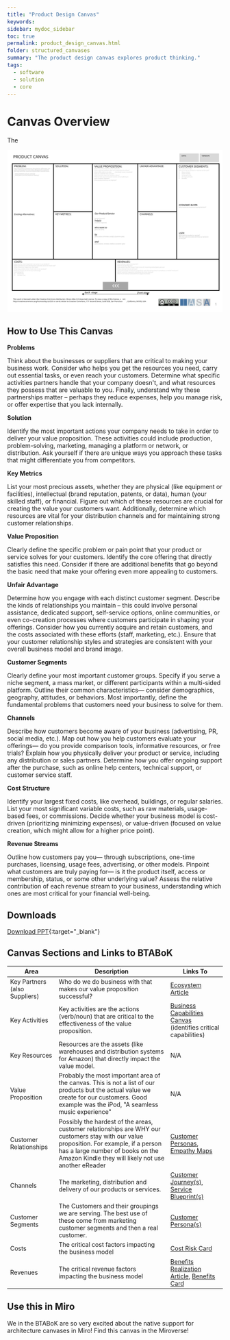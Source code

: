 ```yaml
---
title: "Product Design Canvas"
keywords: 
sidebar: mydoc_sidebar
toc: true
permalink: product_design_canvas.html
folder: structured_canvases
summary: "The product design canvas explores product thinking."
tags: 
  - software
  - solution
  - core
---
```


# Canvas Overview

The 

![image001](media/product_canvas.svg)

## How to Use This Canvas

**Problems**

Think about the businesses or suppliers that are critical to making your business work. Consider who helps you get the resources you need, carry out essential tasks, or even reach your customers. Determine what specific activities partners handle that your company doesn't, and what resources they possess that are valuable to you. Finally, understand why these partnerships matter – perhaps they reduce expenses, help you manage risk, or offer expertise that you lack internally.

**Solution**

Identify the most important actions your company needs to take in order to deliver your value proposition. These activities could include production, problem-solving, marketing, managing a platform or network, or distribution. Ask yourself if there are unique ways you approach these tasks that might differentiate you from competitors.

**Key Metrics**

List your most precious assets, whether they are physical (like equipment or facilities), intellectual (brand reputation, patents, or data), human (your skilled staff), or financial. Figure out which of these resources are crucial for creating the value your customers want. Additionally, determine which resources are vital for your distribution channels and for maintaining strong customer relationships.

**Value Proposition**

Clearly define the specific problem or pain point that your product or service solves for your customers. Identify the core offering that directly satisfies this need. Consider if there are additional benefits that go beyond the basic need that make your offering even more appealing to customers.

**Unfair Advantage**

Determine how you engage with each distinct customer segment. Describe the kinds of relationships you maintain – this could involve personal assistance, dedicated support, self-service options, online communities, or even co-creation processes where customers participate in shaping your offerings. Consider how you currently acquire and retain customers, and the costs associated with these efforts (staff, marketing, etc.). Ensure that your customer relationship styles and strategies are consistent with your overall business model and brand image.

**Customer Segments**

Clearly define your most important customer groups. Specify if you serve a niche segment, a mass market, or different participants within a multi-sided platform. Outline their common characteristics— consider demographics, geography, attitudes, or behaviors. Most importantly, define the fundamental problems that customers need your business to solve for them.

**Channels**

Describe how customers become aware of your business (advertising, PR, social media, etc.). Map out how you help customers evaluate your offerings— do you provide comparison tools, informative resources, or free trials? Explain how you physically deliver your product or service, including any distribution or sales partners. Determine how you offer ongoing support after the purchase, such as online help centers, technical support, or customer service staff.

**Cost Structure**

Identify your largest fixed costs, like overhead, buildings, or regular salaries. List your most significant variable costs, such as raw materials, usage-based fees, or commissions. Decide whether your business model is cost-driven (prioritizing minimizing expenses), or value-driven (focused on value creation, which might allow for a higher price point).

**Revenue Streams**

Outline how customers pay you— through subscriptions, one-time purchases, licensing, usage fees, advertising, or other models. Pinpoint what customers are truly paying for— is it the product itself, access or membership, status, or some other underlying value? Assess the relative contribution of each revenue stream to your business, understanding which ones are most critical for your financial well-being.

## Downloads

[Download PPT](media/ppt/business_model_canvas.ppt){:target="_blank"}

## Canvas Sections and Links to BTABoK

| Area                          | Description                                                                                                                                                                                                                         | Links To                                                                                                                            |
| ----------------------------- | ----------------------------------------------------------------------------------------------------------------------------------------------------------------------------------------------------------------------------------- | ----------------------------------------------------------------------------------------------------------------------------------- |
| Key Partners (also Suppliers) | Who do we do business with that makes our value proposition successful?                                                                                                                                                             | [Ecosystem Article](../engagement_model/ecosystem.md)                                                                               |
| Key Activities                | Key activities are the actions (verb/noun) that are critical to the effectiveness of the value proposition.                                                                                                                         | [Business Capabilities Canvas](business_capability_canvas.md) (identifies critical capabilities)                                    |
| Key Resources                 | Resources are the assets (like warehouses and distribution systems for Amazon) that directly impact the value model.                                                                                                                | N/A                                                                                                                                 |
| Value Proposition             | Probably the most important area of the canvas. This is not a list of our products but the actual value we create for our customers. Good example was the iPod, "A seamless music experience"                                       | N/A                                                                                                                                 |
| Customer Relationships        | Possibly the hardest of the areas, customer relationships are WHY our customers stay with our value proposition. For example, if a person has a large number of books on the Amazon Kindle they will likely not use another eReader | [Customer Personas](persona_card.md), [Empathy Maps](stakeholder_empathy_map.md)                                                    |
| Channels                      | The marketing, distribution and delivery of our products or services.                                                                                                                                                               | [Customer Journey(s)](customer_journey_map.md), [Service Blueprint(s)](service_blueprint_canvas.md)                                 |
| Customer Segments             | The Customers and their groupings we are serving. The best use of these come from marketing customer segments and then a real customer.                                                                                             | [Customer Persona(s)](persona_card.md)                                                                                              |
| Costs                         | The critical cost factors impacting the business model                                                                                                                                                                              | [Cost Risk Card](risk_and_cost_card.md)                                                                                             |
| Revenues                      | The critical revenue factors impacting the business model                                                                                                                                                                           | [Benefits Realization Article](../engagementmment_model/benefits_realization.md), [Benefits Card](benefits_card_layout-b_canvas.md) |

## Use this in Miro

We in the BTABoK are so very excited about the native support for architecture canvases in Miro! Find this canvas in the Miroverse!